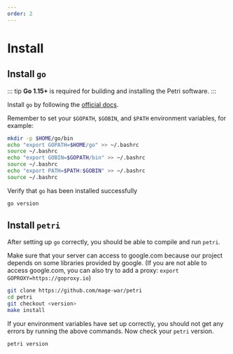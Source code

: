 ```yaml
---
order: 2
---
```


# Install
## Install `go`

::: tip
**Go 1.15+** is required for building and installing the Petri software.
:::

Install `go` by following the [official docs](https://golang.org/doc/install).

Remember to set your `$GOPATH`, `$GOBIN`, and `$PATH` environment variables, for example:

```bash
mkdir -p $HOME/go/bin
echo "export GOPATH=$HOME/go" >> ~/.bashrc
source ~/.bashrc
echo "export GOBIN=$GOPATH/bin" >> ~/.bashrc
source ~/.bashrc
echo "export PATH=$PATH:$GOBIN" >> ~/.bashrc
source ~/.bashrc
```

Verify that `go` has been installed successfully

```bash
go version
```

## Install `petri`

After setting up `go` correctly, you should be able to compile and run `petri`.

Make sure that your server can access to google.com because our project depends on some libraries provided by google. (If you are not able to access google.com, you can also try to add a proxy: `export GOPROXY=https://goproxy.io`)

```bash
git clone https://github.com/mage-war/petri
cd petri
git checkout <version>
make install
```

If your environment variables have set up correctly, you should not get any errors by running the above commands.
Now check your `petri` version.

```bash
petri version
```
